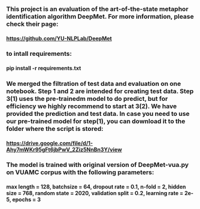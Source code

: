 ### This project is an evaluation of the art-of-the-state metaphor identification algorithm DeepMet. For more information, please check their page:
####     https://github.com/YU-NLPLab/DeepMet
### to intall requirements:
####     pip install -r requirements.txt
### We merged the filtration of test data and evaluation on one notebook. Step 1 and 2 are intended for creating test data. Step 3(1) uses the pre-trainedm model to do predict, but for efficiency we highly recommend to start at 3(2). We have provided the prediction and test data. In case you need to use our pre-trained model for step(1), you can download it to the folder where the script is stored:
####     https://drive.google.com/file/d/1-Ahy7mWKr95gFt6jbPwV_2Ziz5NnBn3Y/view
### The model is trained with original version of DeepMet-vua.py on VUAMC corpus with the following parameters:
#### max length = 128, batchsize = 64, dropout rate = 0.1, n-fold = 2, hidden size = 768, random state = 2020, validation split = 0.2, learning rate = 2e-5, epochs = 3
